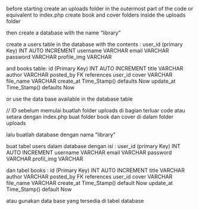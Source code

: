 before starting create an uploads folder in the outermost part of the code or equivalent to index.php
create book and cover folders inside the uploads folder

then create a database with the name “library”

create a users table in the database with the contents :
user_id (primary Key) INT AUTO INCREMENT
username VARCHAR
email VARCHAR
password VARCHAR
profile_img VARCHAR

and books table:
id (Primary Key) INT AUTO INCREMENT
title VARCHAR
author VARCHAR
posted_by FK references user_id
cover VARCHAR
file_name VARCHAR
create_at Time_Stamp() defaults Now
update_at Time_Stamp() defaults Now

or use the data base available in the database table


// ID
sebelum memulai buatlah folder uploads di bagian terluar code atau setara dengan index.php
buat folder book dan cover di dalam folder uploads

lalu buatlah database dengan nama "library"

buat tabel users dalam database dengan isi :
user_id (primary Key) INT AUTO INCREMENT
username VARCHAR
email VARCHAR
password VARCHAR
profil_img VARCHAR



dan tabel books :
id (Primary Key) INT AUTO INCREMENT
title VARCHAR
author VARCHAR
posted_by FK references user_id
cover VARCHAR
file_name VARCHAR
create_at Time_Stamp() default Now
update_at Time_Stamp() default Now

atau gunakan data base yang tersedia di tabel database
